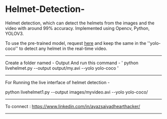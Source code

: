 # Helmet-Detection-

Helmet detection, which can detect the helmets from the images and the video with around 99% accuracy.
Implemented using Opencv, Python, YOLOV3.


To use the pre-trained model, request [here](https://www.linkedin.com/in/ayazsaiyadhearthacker/) and keep the same in the ''yolo-coco'' to detect any helmet in the real-time video.


------------

Create a folder named - Output
And run this command - ' python livehelmet.py --output output/my.avi --yolo yolo-coco '

-----------

For Running the live interface of helmet detection -

python livehelmet1.py --output images/myvideo.avi --yolo yolo-coco/

------------


To connect :
https://www.linkedin.com/in/ayazsaiyadhearthacker/

-------------------------
